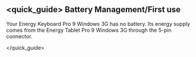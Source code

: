 ## <quick_guide> Battery Management/First use

Your Energy Keyboard Pro 9 Windows 3G has no battery. Its energy supply comes from the Energy Tablet Pro 9 Windows 3G through the 5-pin connector.

</quick_guide>
